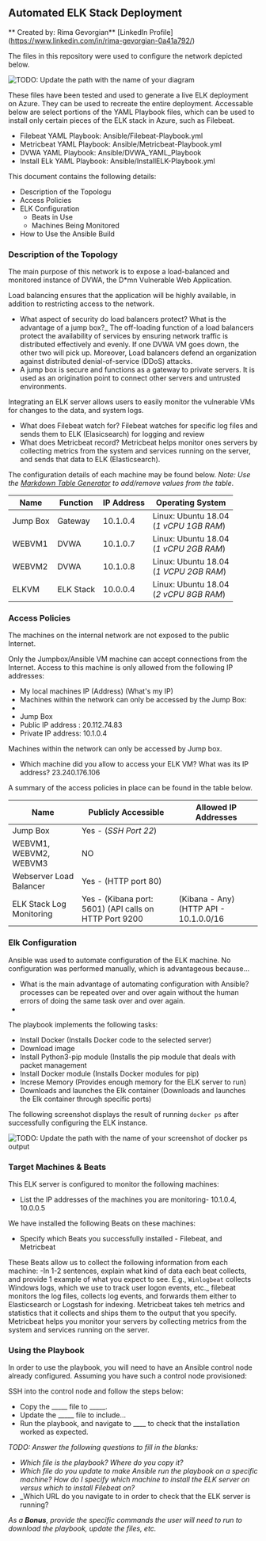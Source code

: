 ## Automated ELK Stack Deployment
** Created by: Rima Gevorgian**
[LinkedIn Profile] (https://www.linkedin.com/in/rima-gevorgian-0a41a792/)

The files in this repository were used to configure the network depicted below.

![TODO: Update the path with the name of your diagram](Images/diagram_filename.png)

These files have been tested and used to generate a live ELK deployment on Azure. They can be used to recreate the entire deployment. Accessable below are select portions of the YAML Playbook files, which can be used to install only certain pieces of the ELK stack in Azure, such as Filebeat\.

  - Filebeat YAML Playbook: Ansible/Filebeat-Playbook.yml
  - Metricbeat YAML Playbook: Ansible/Metricbeat-Playbook.yml
  - DVWA YAML Playbook: Ansible/DVWA_YAML_Playbook
  - Install ELk YAML Playbook: Ansible/InstallELK-Playbook.yml

This document contains the following details:
- Description of the Topologu
- Access Policies
- ELK Configuration
  - Beats in Use
  - Machines Being Monitored
- How to Use the Ansible Build


### Description of the Topology

The main purpose of this network is to expose a load-balanced and monitored instance of DVWA, the D*mn Vulnerable Web Application.

Load balancing ensures that the application will be highly available, in addition to restricting access to the network.
- What aspect of security do load balancers protect? What is the advantage of a jump box?_ The off-loading function of a load balancers protect the availability of services by ensuring network traffic is distributed effectively and evenly. If one DVWA VM goes down, the other two will pick up. Moreover, Load balancers defend an organization against distributed denial-of-service (DDoS) attacks.
- A jump box is secure and functions as a gateway to private servers. It is used as an origination point to connect other servers and untrusted environments.

Integrating an ELK server allows users to easily monitor the vulnerable VMs for changes to the data, and system logs.
- What does Filebeat watch for? Filebeat watches for specific log files and sends them to ELK (Elasicsearch) for logging and review
- What does Metricbeat record? Metricbeat helps monitor ones servers by collecting metrics from the system and services running on the server, and sends that data to ELK (Elasticsearch).

The configuration details of each machine may be found below.
_Note: Use the [Markdown Table Generator](http://www.tablesgenerator.com/markdown_tables) to add/remove values from the table_.

| Name     | Function | IP Address | Operating System |
|----------|----------|------------|------------------|
| Jump Box | Gateway        | 10.1.0.4   | Linux: Ubuntu 18.04 <br> (*1 vCPU 1GB RAM*) |           
| WEBVM1   | DVWA           | 10.1.0.7   | Linux: Ubuntu 18.04 <br> (*1 vCPU 2GB RAM*) |           
| WEBVM2   | DVWA           | 10.1.0.8   | Linux: Ubuntu 18.04 <br> (*1 VCPU 2GB RAM*) |           
| ELKVM    | ELK Stack      | 10.0.0.4   | Linux: Ubuntu 18.04 <br> (*2 vCPU 8GB RAM*) |           

### Access Policies

The machines on the internal network are not exposed to the public Internet. 

Only the Jumpbox/Ansible VM machine can accept connections from the Internet. Access to this machine is only allowed from the following IP addresses:
- My local machines IP (Address) (What's my IP)
- Machines within the network can only be accessed by the Jump Box:
- 
- Jump Box
- Public IP address : 20.112.74.83
- Private IP address: 10.1.0.4

Machines within the network can only be accessed by Jump box.
- Which machine did you allow to access your ELK VM? What was its IP address? 23.240.176.106 

A summary of the access policies in place can be found in the table below.

| Name     |                      Publicly Accessible |                                     Allowed IP Addresses |
|----------|---------------------|----------------------|
| Jump Box                       | Yes - (*SSH Port 22*)|                                   |My local machine's IP address (What's my IP)                        |
| WEBVM1, WEBVM2, WEBVM3         | NO                   |                                   |Webserver Load Balancer Public IP Address(20.83.104.100)            |
| Webserver Load Balancer        | Yes - (HTTP port 80) |                                   |Any                                                                 |
|ELK Stack Log Monitoring        | Yes - (Kibana port: 5601) (API calls on HTTP Port 9200   |(Kibana - Any) (HTTP API - 10.1.0.0/16                              |


### Elk Configuration

Ansible was used to automate configuration of the ELK machine. No configuration was performed manually, which is advantageous because...
- What is the main advantage of automating configuration with Ansible? processes can be repeated over and over again without the human errors of doing the same task over and over again.
-
The playbook implements the following tasks:
- Install Docker (Installs Docker code to the selected server)
- Download image
- Install Python3-pip module (Installs the pip module that deals with packet management
- Install Docker module (Installs Docker modules for pip)
- Increse Memory (Provides enough memory for the ELK server to run)
- Downloads and launches the Elk container (Downloads and launches the Elk container through specific ports)


The following screenshot displays the result of running `docker ps` after successfully configuring the ELK instance.

![TODO: Update the path with the name of your screenshot of docker ps output](Images/docker_ps_output.png)

### Target Machines & Beats
This ELK server is configured to monitor the following machines:
- List the IP addresses of the machines you are monitoring- 10.1.0.4, 10.0.0.5

We have installed the following Beats on these machines:
- Specify which Beats you successfully installed - Filebeat, and Metricbeat

These Beats allow us to collect the following information from each machine:
-In 1-2 sentences, explain what kind of data each beat collects, and provide 1 example of what you expect to see. E.g., `Winlogbeat` collects Windows logs, which we use to track user logon events, etc._ filebeat monitors the log files, collects log events, and forwards them either to Elasticsearch or Logstash for indexing.
Metricbeat takes teh metrics and statistics that it collects and ships them to the output that you specify. Metricbeat helps you monitor your servers by collecting metrics from the system and services running on the server.

### Using the Playbook
In order to use the playbook, you will need to have an Ansible control node already configured. Assuming you have such a control node provisioned: 

SSH into the control node and follow the steps below:
- Copy the _____ file to _____.
- Update the _____ file to include...
- Run the playbook, and navigate to ____ to check that the installation worked as expected.

_TODO: Answer the following questions to fill in the blanks:_
- _Which file is the playbook? Where do you copy it?_
- _Which file do you update to make Ansible run the playbook on a specific machine? How do I specify which machine to install the ELK server on versus which to install Filebeat on?_
- _Which URL do you navigate to in order to check that the ELK server is running?

_As a **Bonus**, provide the specific commands the user will need to run to download the playbook, update the files, etc._
